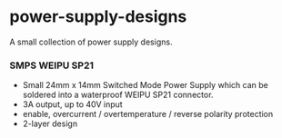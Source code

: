 # power-supply-designs
A small collection of power supply designs.

### SMPS WEIPU SP21
- Small 24mm x 14mm Switched Mode Power Supply which can be soldered into a waterproof WEIPU SP21 connector.
- 3A output, up to 40V input
- enable, overcurrent / overtemperature / reverse polarity protection
- 2-layer design
